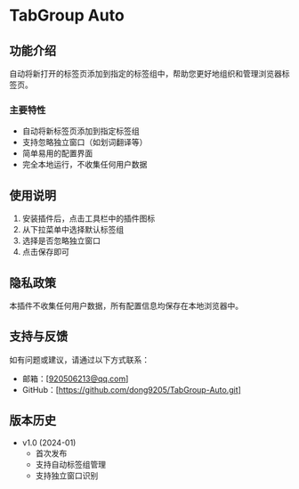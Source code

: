 # TabGroup Auto

## 功能介绍
自动将新打开的标签页添加到指定的标签组中，帮助您更好地组织和管理浏览器标签页。

### 主要特性
- 自动将新标签页添加到指定标签组
- 支持忽略独立窗口（如划词翻译等）
- 简单易用的配置界面
- 完全本地运行，不收集任何用户数据

## 使用说明
1. 安装插件后，点击工具栏中的插件图标
2. 从下拉菜单中选择默认标签组
3. 选择是否忽略独立窗口
4. 点击保存即可

## 隐私政策
本插件不收集任何用户数据，所有配置信息均保存在本地浏览器中。

## 支持与反馈
如有问题或建议，请通过以下方式联系：
- 邮箱：[920506213@qq.com]
- GitHub：[https://github.com/dong9205/TabGroup-Auto.git]

## 版本历史
- v1.0 (2024-01)
  - 首次发布
  - 支持自动标签组管理
  - 支持独立窗口识别